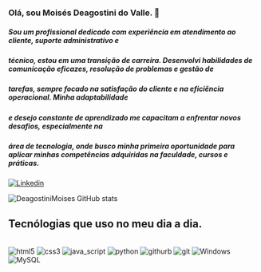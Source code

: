 ### Olá, sou Moisés Deagostini do Valle. 👋
##### Sou um profissional dedicado com experiência em atendimento ao cliente, suporte administrativo e
##### técnico, estou em uma transição de carreira. Desenvolvi habilidades de comunicação eficazes, resolução de problemas e gestão de
##### tarefas, sempre focado na satisfação do cliente e na eficiência operacional. Minha adaptabilidade
##### e desejo constante de aprendizado me capacitam a enfrentar novos desafios, especialmente na
##### área de tecnologia, onde busco minha primeira oportunidade para aplicar minhas competências adquiridas na faculdade, cursos e práticas.

[![Linkedin](https://img.shields.io/badge/LinkedIn-0077B5?style=for-the-badge&logo=linkedin&logoColor=white)](https://www.linkedin.com/in/moisés-deagostini-do-valle-7a10021a6)

![DeagostiniMoises GitHub stats](https://github-readme-stats.vercel.app/api?username=DeagostiniMoises&show_icons=true&theme=radical)

## Tecnólogias que uso no meu dia a dia.

<div style="display: inline_block"><br>
<img aling="center" alt="html5" src="https://img.shields.io/badge/HTML5-E34F26?style=for-the-badge&logo=html5&logoColor=white"/>
<img aling="center" alt="css3" src="https://img.shields.io/badge/CSS3-1572B6?style=for-the-badge&logo=css3&logoColor=white"/>
<img aling="center" alt="java_script" src="https://img.shields.io/badge/JavaScript-323330?style=for-the-badge&logo=javascript&logoColor=F7DF1E"/>
<img aling="center" alt="python" src="https://img.shields.io/badge/Python-3776AB?style=for-the-badge&logo=python&logoColor=white" />
<img aling="center" alt="githurb" src="https://img.shields.io/badge/GitHub-100000?style=for-the-badge&logo=github&logoColor=white" />
<img aling="center" alt="git" src="https://img.shields.io/badge/GIT-E44C30?style=for-the-badge&logo=git&logoColor=white" />
<img aling="center" alt="Windows" src="https://img.shields.io/badge/Windows-0078D6?style=for-the-badge&logo=windows&logoColor=white" />
<img aling="center" alt="MySQL" src="https://img.shields.io/badge/MySQL-00000F?style=for-the-badge&logo=mysql&logoColor=white" />
          
</div>
